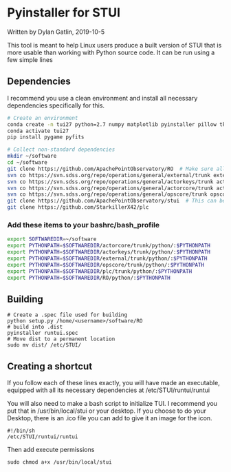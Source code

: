 # Pyinstaller for STUI
Written by Dylan Gatlin, 2019-10-5

This tool is meant to help Linux users produce a built version of STUI that is
more usable than working with Python source code. It can be run using a few
simple lines

## Dependencies
I recommend you use a clean environment and install all necessary dependencies specifically for this.
```bash
# Create an environment
conda create -n tui27 python=2.7 numpy matplotlib pyinstaller pillow tk pathlib astropy pathlib twisted
conda activate tui27
pip install pygame pyfits

# Collect non-standard dependencies
mkdir ~/software
cd ~/software
git clone https://github.com/ApachePointObservatory/RO  # Make sure all dependencies are in this parent directory
svn co https://svn.sdss.org/repo/operations/general/external/trunk external/trunk --username=<wiki-user>
svn co https://svn.sdss.org/repo/operations/general/actorkeys/trunk actorkeys/trunk --username=<wiki-user>
svn co https://svn.sdss.org/repo/operations/general/actorcore/trunk actorcore/trunk --username=<wiki-user>
svn co https://svn.sdss.org/repo/operations/general/opscore/trunk opscore/trunk --username=<wiki-user>
git clone https://github.com/ApachePointObservatory/stui  # This can be anywhere, as long as you build from inside it
git clone https://github.com/StarkillerX42/plc
```

### Add these items to your bashrc/bash_profile

```bash
export SOFTWAREDIR=~/software
export PYTHONPATH=$SOFTWAREDIR/actorcore/trunk/python/:$PYTHONPATH
export PYTHONPATH=$SOFTWAREDIR/actorkeys/trunk/python/:$PYTHONPATH
export PYTHONPATH=$SOFTWAREDIR/external/trunk/python/:$PYTHONPATH
export PYTHONPATH=$SOFTWAREDIR/opscore/trunk/python/:$PYTHONPATH
export PYTHONPATH=$SOFTWAREDIR/plc/trunk/python/:$PYTHONPATH
export PYTHONPATH=$SOFTWAREDIR/RO/python/:$PYTHONPATH
```

## Building

```cd stui/BuildForLinux
# Create a .spec file used for building
python setup.py /home/<username>/software/RO
# build into .dist
pyinstaller runtui.spec
# Move dist to a permanent location
sudo mv dist/ /etc/STUI/
```

## Creating a shortcut

If you follow each of these lines exactly, you will have made an executable, equipped with all its necessary
dependencies at /etc/STUI/runtui/runtui

You will also need to make a bash script to initialize TUI. I recommend you put
that in /usr/bin/local/stui or your desktop. If you choose to do your Desktop, there is an .ico file you can add to give
it an image for the icon.

```
#!/bin/sh
/etc/STUI/runtui/runtui
```

Then add execute permissions

````
sudo chmod a+x /usr/bin/local/stui
````